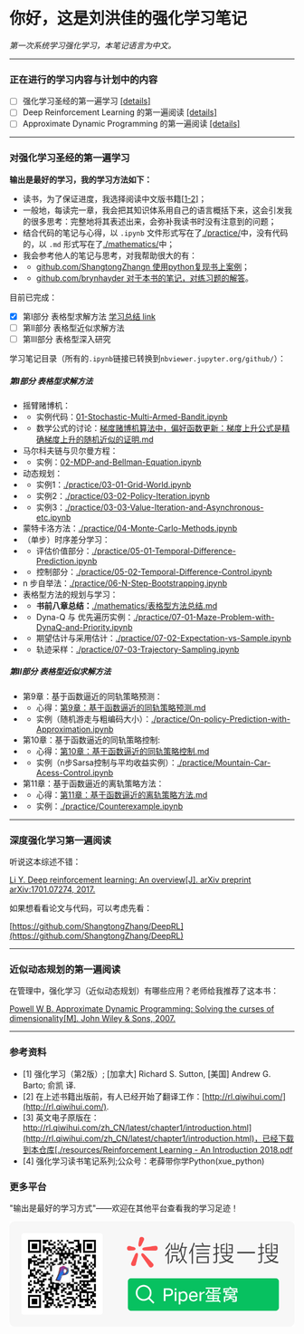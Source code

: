 # 你好，这是刘洪佳的强化学习笔记

*第一次系统学习强化学习，本笔记语言为中文。*

****

### 正在进行的学习内容与计划中的内容

- [ ] 强化学习圣经的第一遍学习 [[details]](#对强化学习圣经的第一遍学习)
- [ ] Deep Reinforcement Learning 的第一遍阅读 [[details]](#深度强化学习第一遍阅读)
- [ ] Approximate Dynamic Programming 的第一遍阅读 [[details]](#近似动态规划的第一遍阅读)

****

### 对强化学习圣经的第一遍学习

**输出是最好的学习，我的学习方法如下：**
- 读书，为了保证进度，我选择阅读中文版书籍[[1-2]](#参考资料)；
- 一般地，每读完一章，我会把其知识体系用自己的语言概括下来，这会引发我的很多思考：完整地将其表述出来，会弥补我读书时没有注意到的问题；
- 结合代码的笔记与心得，以 `.ipynb` 文件形式写在了[./practice/](./practice/)中，没有代码的，以 `.md` 形式写在了[./mathematics/](./mathematics/)中；
- 我会参考他人的笔记与思考，对我帮助很大的有：
- - [github.com/ShangtongZhangn 使用python复现书上案例](https://github.com/ShangtongZhang/reinforcement-learning-an-introduction)；
- - [github.com/brynhayder 对于本书的笔记，对练习题的解答](https://github.com/brynhayder/reinforcement_learning_an_introduction)。

目前已完成：

- [x] 第I部分 表格型求解方法 [学习总结 link](./mathematics/表格型方法总结.md)
- [ ] 第II部分 表格型近似求解方法
- [ ] 第III部分 表格型深入研究

学习笔记目录（所有的`.ipynb`链接已转换到`nbviewer.jupyter.org/github/`）：

##### 第I部分 表格型求解方法

- 摇臂赌博机：
- - 实例代码：[01-Stochastic-Multi-Armed-Bandit.ipynb](https://nbviewer.jupyter.org/github/PiperLiu/Reinforcement-Learning-practice-zh/blob/master/practice/01-Stochastic-Multi-Armed-Bandit.ipynb)
- - 数学公式的讨论：[梯度赌博机算法中，偏好函数更新：梯度上升公式是精确梯度上升的随机近似的证明.md](./mathematics/梯度赌博机算法中，偏好函数更新：梯度上升公式是精确梯度上升的随机近似的证明.md)
- 马尔科夫链与贝尔曼方程：
- - 实例：[02-MDP-and-Bellman-Equation.ipynb](https://nbviewer.jupyter.org/github/PiperLiu/Reinforcement-Learning-practice-zh/blob/master/practice/02-MDP-and-Bellman-Equation.ipynb)
- 动态规划：
- - 实例1：[./practice/03-01-Grid-World.ipynb](https://nbviewer.jupyter.org/github/PiperLiu/Reinforcement-Learning-practice-zh/blob/master/practice/03-01-Grid-World.ipynb)
- - 实例2：[./practice/03-02-Policy-Iteration.ipynb](https://nbviewer.jupyter.org/github/PiperLiu/Reinforcement-Learning-practice-zh/blob/master/practice/03-02-Policy-Iteration.ipynb)
- - 实例3：[./practice/03-03-Value-Iteration-and-Asynchronous-etc.ipynb](https://nbviewer.jupyter.org/github/PiperLiu/Reinforcement-Learning-practice-zh/blob/master/practice/03-03-Value-Iteration-and-Asynchronous-etc.ipynb)
- 蒙特卡洛方法：[./practice/04-Monte-Carlo-Methods.ipynb](https://nbviewer.jupyter.org/github/PiperLiu/Reinforcement-Learning-practice-zh/blob/master/practice/04-Monte-Carlo-Methods.ipynb)
- （单步）时序差分学习：
- - 评估价值部分：[./practice/05-01-Temporal-Difference-Prediction.ipynb](https://nbviewer.jupyter.org/github/PiperLiu/Reinforcement-Learning-practice-zh/blob/master/practice/05-01-Temporal-Difference-Prediction.ipynb)
- - 控制部分：[./practice/05-02-Temporal-Difference-Control.ipynb](https://nbviewer.jupyter.org/github/PiperLiu/Reinforcement-Learning-practice-zh/blob/master/practice/05-02-Temporal-Difference-Control.ipynb)
- n 步自举法：[./practice/06-N-Step-Bootstrapping.ipynb](https://nbviewer.jupyter.org/github/PiperLiu/Reinforcement-Learning-practice-zh/blob/master/practice/06-N-Step-Bootstrapping.ipynb)
- 表格型方法的规划与学习：
- - **书前八章总结：**[./mathematics/表格型方法总结.md](https://nbviewer.jupyter.org/github/PiperLiu/Reinforcement-Learning-practice-zh/blob/master/mathematics/表格型方法总结.md)
- - Dyna-Q 与 优先遍历实例：[./practice/07-01-Maze-Problem-with-DynaQ-and-Priority.ipynb](https://nbviewer.jupyter.org/github/PiperLiu/Reinforcement-Learning-practice-zh/blob/master/practice/07-01-Maze-Problem-with-DynaQ-and-Priority.ipynb)
- - 期望估计与采用估计：[./practice/07-02-Expectation-vs-Sample.ipynb](https://nbviewer.jupyter.org/github/PiperLiu/Reinforcement-Learning-practice-zh/blob/master/practice/07-02-Expectation-vs-Sample.ipynb)
- - 轨迹采样：[./practice/07-03-Trajectory-Sampling.ipynb](https://nbviewer.jupyter.org/github/PiperLiu/Reinforcement-Learning-practice-zh/blob/master/practice/07-03-Trajectory-Sampling.ipynb)

##### 第II部分 表格型近似求解方法

- 第9章：基于函数逼近的同轨策略预测：
- - 心得：[第9章：基于函数逼近的同轨策略预测.md](./mathematics/第9章：基于函数逼近的同轨策略预测.md)
- - 实例（随机游走与粗编码大小）：[./practice/On-policy-Prediction-with-Approximation.ipynb](https://nbviewer.jupyter.org/github/PiperLiu/Reinforcement-Learning-practice-zh/blob/master/practice/On-policy-Prediction-with-Approximation.ipynb)
- 第10章：基于函数逼近的同轨策略控制:
- - 心得：[第10章：基于函数逼近的同轨策略控制.md](./mathematics/第10章：基于函数逼近的同轨策略控制.md)
- - 实例（n步Sarsa控制与平均收益实例）：[./practice/Mountain-Car-Acess-Control.ipynb](https://nbviewer.jupyter.org/github/PiperLiu/Reinforcement-Learning-practice-zh/blob/master/practice/Mountain-Car-Acess-Control.ipynb)
- 第11章：基于函数逼近的离轨策略方法：
- - 心得：[第11章：基于函数逼近的离轨策略方法.md](./mathematics/第11章：基于函数逼近的离轨策略方法.md)
- - 实例：[./practice/Counterexample.ipynb](https://nbviewer.jupyter.org/github/PiperLiu/Reinforcement-Learning-practice-zh/blob/master/practice/Counterexample.ipynb)

**** 

### 深度强化学习第一遍阅读

听说这本综述不错：

[Li Y. Deep reinforcement learning: An overview[J]. arXiv preprint arXiv:1701.07274, 2017.](./resources/)

如果想看看论文与代码，可以考虑先看：

[https://github.com/ShangtongZhang/DeepRL](https://github.com/ShangtongZhang/DeepRL)

****

### 近似动态规划的第一遍阅读

在管理中，强化学习（近似动态规划）有哪些应用？老师给我推荐了这本书：

[Powell W B. Approximate Dynamic Programming: Solving the curses of dimensionality[M]. John Wiley & Sons, 2007.](./resources/)

****

### 参考资料

- [1] 强化学习（第2版）; [加拿大] Richard S. Sutton, [美国] Andrew G. Barto; 俞凯 译.
- [2] 在上述书籍出版前，有人已经开始了翻译工作：[http://rl.qiwihui.com/](http://rl.qiwihui.com/).
- [3] 英文电子原版在：[http://rl.qiwihui.com/zh_CN/latest/chapter1/introduction.html](http://rl.qiwihui.com/zh_CN/latest/chapter1/introduction.html)，已经下载到本仓库[./resources/Reinforcement Learning - An Introduction 2018.pdf](./resources/)
- [4] 强化学习读书笔记系列;公众号：老薛带你学Python(xue_python)

### 更多平台

"输出是最好的学习方式"——欢迎在其他平台查看我的学习足迹！

<a id="WeiXin"></a>
![](./doc/image/扫码_搜索联合传播样式-微信标准绿版.png)
